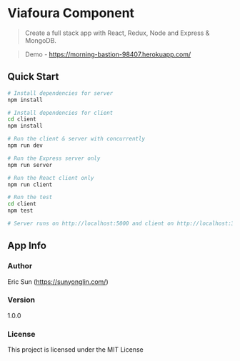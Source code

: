 # Viafoura Component

> Create a full stack app with React, Redux, Node and Express & MongoDB.

> Demo - https://morning-bastion-98407.herokuapp.com/

## Quick Start

```bash
# Install dependencies for server
npm install

# Install dependencies for client
cd client
npm install

# Run the client & server with concurrently
npm run dev

# Run the Express server only
npm run server

# Run the React client only
npm run client

# Run the test
cd client
npm test

# Server runs on http://localhost:5000 and client on http://localhost:3000
```

## App Info

### Author

Eric Sun
(https://sunyonglin.com/)

### Version

1.0.0

### License

This project is licensed under the MIT License
